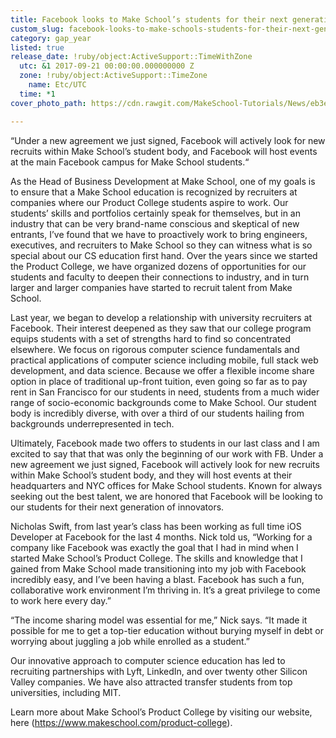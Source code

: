 ```yaml
---
title: Facebook looks to Make School’s students for their next generation of innovators
custom_slug: facebook-looks-to-make-schools-students-for-their-next-generation-of-innovators
category: gap_year
listed: true
release_date: !ruby/object:ActiveSupport::TimeWithZone
  utc: &1 2017-09-21 00:00:00.000000000 Z
  zone: !ruby/object:ActiveSupport::TimeZone
    name: Etc/UTC
  time: *1
cover_photo_path: https://cdn.rawgit.com/MakeSchool-Tutorials/News/eb3e511073048f9728dd46e08f92eea5d2f96841//04c4a26b-1553-4738-ac1d-b17c6ad164a8/cover_photo.jpeg

---
```

“Under a new agreement we just signed, Facebook will actively look for new recruits within Make School’s student body, and Facebook will host events at the main Facebook campus for Make School students.“

As the Head of Business Development at Make School, one of my goals is to ensure that a Make School education is recognized by recruiters at companies where our Product College students aspire to work. Our students’ skills and portfolios certainly speak for themselves, but in an industry that can be very brand-name conscious and skeptical of new entrants, I’ve found that we have to proactively work to bring engineers, executives, and recruiters to Make School so they can witness what is so special about our CS education first hand. Over the years since we started the Product College, we have organized dozens of opportunities for our students and faculty to deepen their connections to industry, and in turn larger and larger companies have started to recruit talent from Make School.

Last year, we began to develop a relationship with university recruiters at Facebook. Their interest deepened as they saw that our college program equips students with a set of strengths hard to find so concentrated elsewhere. We focus on rigorous computer science fundamentals and practical applications of computer science including mobile, full stack web development, and data science. Because we offer a flexible income share option in place of traditional up-front tuition, even going so far as to pay rent in San Francisco for our students in need, students from a much wider range of socio-economic backgrounds come to Make School. Our student body is incredibly diverse, with over a third of our students hailing from backgrounds underrepresented in tech.

Ultimately, Facebook made two offers to students in our last class and I am excited to say that that was only the beginning of our work with FB. Under a new agreement we just signed, Facebook will actively look for new recruits within Make School’s student body, and they will host events at their headquarters and NYC offices for Make School students. Known for always seeking out the best talent, we are honored that Facebook will be looking to our students for their next generation of innovators.

Nicholas Swift, from last year’s class has been working as full time iOS Developer at Facebook for the last 4 months. Nick told us, “Working for a company like Facebook was exactly the goal that I had in mind when I started Make School’s Product College. The skills and knowledge that I gained from Make School made transitioning into my job with Facebook incredibly easy, and I’ve been having a blast. Facebook has such a fun, collaborative work environment I’m thriving in. It’s a great privilege to come to work here every day.”

“The income sharing model was essential for me,” Nick says. “It made it possible for me to get a top-tier education without burying myself in debt or worrying about juggling a job while enrolled as a student.”

Our innovative approach to computer science education has led to recruiting partnerships with Lyft, LinkedIn, and over twenty other Silicon Valley companies. We have also attracted transfer students from top universities, including MIT.

Learn more about Make School’s Product College by visiting our website, here (https://www.makeschool.com/product-college).